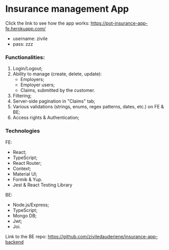 # Insurance management App

Click the link to see how the app works:
https://pot-insurance-app-fe.herokuapp.com/

- username: zivile
- pass: zzz

### Functionalities:

1. Login/Logout;
2. Ability to manage (create, delete, update):
   - Employers;
   - Employer users;
   - Claims, submitted by the customer.
3. Filtering;
4. Server-side pagination in "Claims" tab;
5. Various validations (strings, enums, regex patterns, dates, etc.) on FE & BE;
6. Access rights & Authentication;

### Technologies

FE:

- React;
- TypeScript;
- React Router;
- Context;
- Material UI;
- Formik & Yup.
- Jest & React Testing Library

BE:

- Node.js/Express;
- TypeScript;
- Mongo DB;
- Jwt;
- Joi.

Link to the BE repo:
https://github.com/ziviledauderiene/insurance-app-backend
